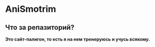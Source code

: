 # AniSmotrim

## Что за репазиторий?

**Это сайт-палигон, то есть я на нем тренеруюсь и учусь всякому.**
